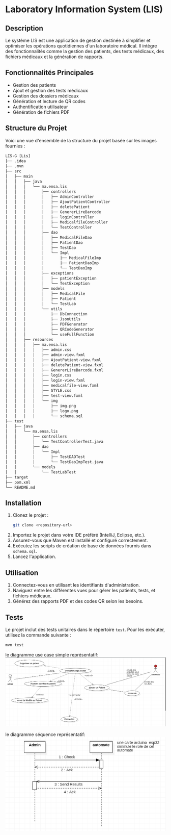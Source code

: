 # Laboratory Information System (LIS)

## Description
Le système LIS est une application de gestion destinée à simplifier et optimiser les opérations quotidiennes d'un laboratoire médical. Il intègre des fonctionnalités comme la gestion des patients, des tests médicaux, des fichiers médicaux et la génération de rapports.

## Fonctionnalités Principales
- Gestion des patients
- Ajout et gestion des tests médicaux
- Gestion des dossiers médicaux
- Génération et lecture de QR codes
- Authentification utilisateur
- Génération de fichiers PDF

## Structure du Projet

Voici une vue d'ensemble de la structure du projet basée sur les images fournies :

```
LIS-G [Lis]
├── .idea
├── .mvn
├── src
│   ├── main
│   │   ├── java
│   │   │   └── ma.ensa.lis
│   │   │       ├── controllers
│   │   │       │   ├── AdminController
│   │   │       │   ├── AjoutPatientController
│   │   │       │   ├── deletePatient
│   │   │       │   ├── GenererLireBarcode
│   │   │       │   ├── loginController
│   │   │       │   ├── MedicalfileController
│   │   │       │   └── TestController
│   │   │       ├── dao
│   │   │       │   ├── MedicalFileDao
│   │   │       │   ├── PatientDao
│   │   │       │   ├── TestDao
│   │   │       │   └── Impl
│   │   │       │       ├── MedicalFileImp
│   │   │       │       ├── PatientDaoImp
│   │   │       │       └── TestDaoImp
│   │   │       ├── exceptions
│   │   │       │   ├── patientException
│   │   │       │   └── TestException
│   │   │       ├── models
│   │   │       │   ├── MedicalFile
│   │   │       │   ├── Patient
│   │   │       │   └── TestLab
│   │   │       └── utils
│   │   │           ├── DbConnection
│   │   │           ├── JsonUtils
│   │   │           ├── PDFGenerator
│   │   │           ├── QRCodeGenerator
│   │   │           └── useFullFunction
│   │   ├── resources
│   │   │   ├── ma.ensa.lis
│   │   │   │   ├── admin.css
│   │   │   │   ├── admin-view.fxml
│   │   │   │   ├── AjoutPatient-view.fxml
│   │   │   │   ├── deletePatient-view.fxml
│   │   │   │   ├── GenererLireBarcode.fxml
│   │   │   │   ├── login.css
│   │   │   │   ├── login-view.fxml
│   │   │   │   ├── medicalfile-view.fxml
│   │   │   │   ├── STYLE.css
│   │   │   │   ├── test-view.fxml
│   │   │   │   └── img
│   │   │   │       ├── img.png
│   │   │   │       ├── logo.png
│   │   │   │       └── schema.sql
├── test
│   ├── java
│   │   └── ma.ensa.lis
│   │       ├── controllers
│   │       │   └── TestControllerTest.java
│   │       ├── dao
│   │       │   └── Impl
│   │       │       ├── TestDAOTest
│   │       │       └── TestDaoImpTest.java
│   │       └── models
│   │           └── TestLabTest
├── target
├── pom.xml
└── README.md
```

## Installation
1. Clonez le projet :
   ```bash
   git clone <repository-url>
   ```
2. Importez le projet dans votre IDE préféré (IntelliJ, Eclipse, etc.).
3. Assurez-vous que Maven est installé et configuré correctement.
4. Exécutez les scripts de création de base de données fournis dans `schema.sql`.
5. Lancez l'application.

## Utilisation
1. Connectez-vous en utilisant les identifiants d'administration.
2. Naviguez entre les différentes vues pour gérer les patients, tests, et fichiers médicaux.
3. Générez des rapports PDF et des codes QR selon les besoins.

## Tests
Le projet inclut des tests unitaires dans le répertoire `test`. Pour les exécuter, utilisez la commande suivante :
```bash
mvn test
```

le diagramme use case simple représentatif:
![Architecture Diagram](Images/use-case.png "diagramme use case")

le diagramme séquence représentatif:
![Architecture Diagram](Images/sequence.png "diagramme de séquence")


